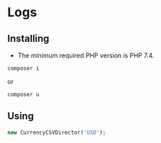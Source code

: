 # Logs

## Installing

- The minimum required PHP version is PHP 7.4.

```composer
composer i
```
or

```composer
composer u
```

## Using

```php
new CurrencyCSVDirector('USD');
```
